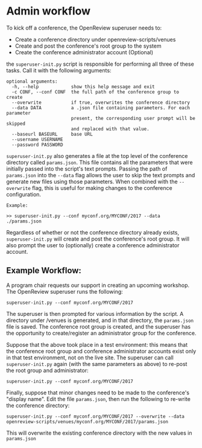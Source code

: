 # Admin workflow
To kick off a conference, the OpenReview superuser needs to:
- Create a conference directory under openreview-scripts/venues
- Create and post the conference's root group to the system
- Create the conference administrator account (Optional)

the `superuser-init.py` script is responsible for performing all three of these tasks. Call it with the following arguments:

```
optional arguments:
  -h, --help            show this help message and exit
  -c CONF, --conf CONF  the full path of the conference group to create
  --overwrite           if true, overwrites the conference directory
  --data DATA           a .json file containing parameters. For each parameter
                        present, the corresponding user prompt will be skipped
                        and replaced with that value.
  --baseurl BASEURL     base URL
  --username USERNAME
  --password PASSWORD
```

`superuser-init.py` also generates a file at the top level of the conference directory called `params.json`. This file contains all the parameters that were initially passed into the script's text prompts. Passing the path of `params.json` into the `--data` flag allows the user to skip the text prompts and generate new files using those parameters. When combined with the `--overwrite` flag, this is useful for making changes to the conference configuration.

```
Example:

>> superuser-init.py --conf myconf.org/MYCONF/2017 --data ./params.json 
```

Regardless of whether or not the conference directory already exists, `superuser-init.py` will create and post the conference's root group. It will also prompt the user to (optionally) create a conference administrator account.

## Example Workflow:

A program chair requests our support in creating an upcoming workshop. The OpenReview superuser runs the following:

`superuser-init.py --conf myconf.org/MYCONF/2017`

The superuser is then prompted for various information by the script. A directory under /venues is generated, and in that directory, the `params.json` file is saved. The conference root group is created, and the superuser has the opportunity to create/register an administrator group for the conference.

Suppose that the above took place in a test environment: this means that the conference root group and conference administrator accounts exist only in that test environment, not on the live site. The superuser can call `superuser-init.py` again (with the same parameters as above) to re-post the root group and administrator:

`superuser-init.py --conf myconf.org/MYCONF/2017`

Finally, suppose that minor changes need to be made to the conference's "display name". Edit the file `params.json`, then run the following to re-write the conference directory:

`superuser-init.py --conf myconf.org/MYCONF/2017 --overwrite --data openreview-scripts/venues/myconf.org/MYCONF/2017/params.json`

This will overwrite the existing conference directory with the new values in `params.json`
